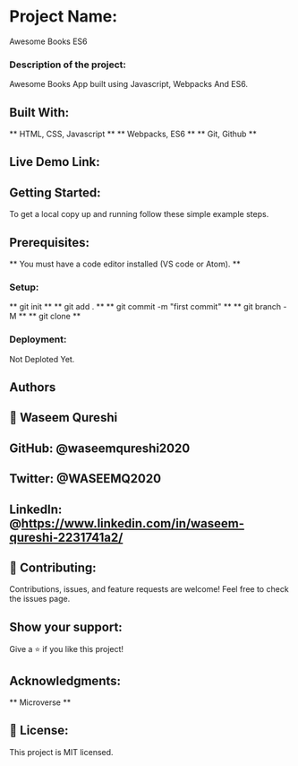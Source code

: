 # Project Name:
Awesome Books ES6

### Description of the project:
Awesome Books App built using Javascript, Webpacks And ES6.

## Built With:

** HTML, CSS, Javascript **
** Webpacks, ES6 **
** Git, Github **
## Live Demo Link:

## Getting Started:

To get a local copy up and running follow these simple example steps.

## Prerequisites:

** You must have a code editor installed (VS code or Atom). **

### Setup:

** git init **
** git add . **
** git commit -m "first commit" **
** git branch -M **
** git clone **

### Deployment:

Not Deploted Yet.

## Authors
## 👤 Waseem Qureshi

## GitHub: @waseemqureshi2020
## Twitter: @WASEEMQ2020
## LinkedIn: @https://www.linkedin.com/in/waseem-qureshi-2231741a2/

## 🤝 Contributing:

Contributions, issues, and feature requests are welcome! Feel free to check the issues page.

## Show your support:

Give a ⭐️ if you like this project!

## Acknowledgments:

** Microverse **
## 📝 License:
This project is MIT licensed.
